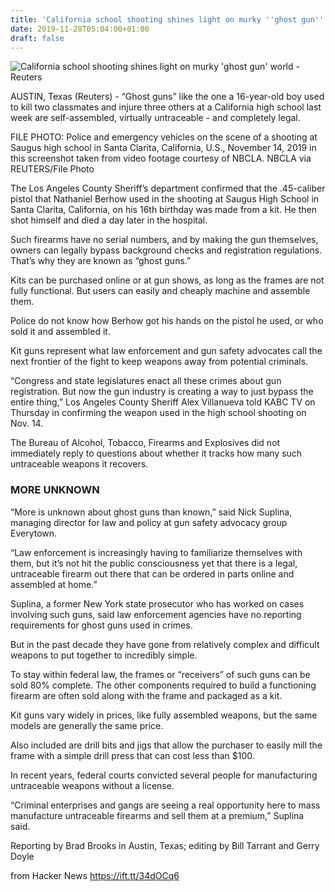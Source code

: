 ```yaml
---
title: 'California school shooting shines light on murky ''ghost gun'' world'
date: 2019-11-28T05:04:00+01:00
draft: false
---
```


![](https://s1.reutersmedia.net/resources/r/?m=02&d=20191122&t=2&i=1455406435&w=1200&r=LYNXMPEFAL101 "  California school shooting shines light on murky 'ghost gun' world - Reuters")  

AUSTIN, Texas (Reuters) - “Ghost guns” like the one a 16-year-old boy used to kill two classmates and injure three others at a California high school last week are self-assembled, virtually untraceable - and completely legal.

FILE PHOTO: Police and emergency vehicles on the scene of a shooting at Saugus high school in Santa Clarita, California, U.S., November 14, 2019 in this screenshot taken from video footage courtesy of NBCLA. NBCLA via REUTERS/File Photo

The Los Angeles County Sheriff’s department confirmed that the .45-caliber pistol that Nathaniel Berhow used in the shooting at Saugus High School in Santa Clarita, California, on his 16th birthday was made from a kit. He then shot himself and died a day later in the hospital.

Such firearms have no serial numbers, and by making the gun themselves, owners can legally bypass background checks and registration regulations. That’s why they are known as “ghost guns.”

Kits can be purchased online or at gun shows, as long as the frames are not fully functional. But users can easily and cheaply machine and assemble them.

Police do not know how Berhow got his hands on the pistol he used, or who sold it and assembled it.

Kit guns represent what law enforcement and gun safety advocates call the next frontier of the fight to keep weapons away from potential criminals.

“Congress and state legislatures enact all these crimes about gun registration. But now the gun industry is creating a way to just bypass the entire thing,” Los Angeles County Sheriff Alex Villanueva told KABC TV on Thursday in confirming the weapon used in the high school shooting on Nov. 14.

The Bureau of Alcohol, Tobacco, Firearms and Explosives did not immediately reply to questions about whether it tracks how many such untraceable weapons it recovers.

### MORE UNKNOWN

“More is unknown about ghost guns than known,” said Nick Suplina, managing director for law and policy at gun safety advocacy group Everytown.

“Law enforcement is increasingly having to familiarize themselves with them, but it’s not hit the public consciousness yet that there is a legal, untraceable firearm out there that can be ordered in parts online and assembled at home.”

Suplina, a former New York state prosecutor who has worked on cases involving such guns, said law enforcement agencies have no reporting requirements for ghost guns used in crimes.

But in the past decade they have gone from relatively complex and difficult weapons to put together to incredibly simple.

To stay within federal law, the frames or “receivers” of such guns can be sold 80% complete. The other components required to build a functioning firearm are often sold along with the frame and packaged as a kit.

Kit guns vary widely in prices, like fully assembled weapons, but the same models are generally the same price.

Also included are drill bits and jigs that allow the purchaser to easily mill the frame with a simple drill press that can cost less than $100.

In recent years, federal courts convicted several people for manufacturing untraceable weapons without a license.

“Criminal enterprises and gangs are seeing a real opportunity here to mass manufacture untraceable firearms and sell them at a premium,” Suplina said.

Reporting by Brad Brooks in Austin, Texas; editing by Bill Tarrant and Gerry Doyle

  
  
from Hacker News https://ift.tt/34dOCq6